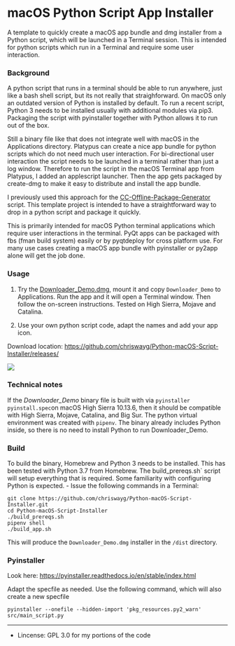 # macOS Python Script App Installer

A template to quickly create a macOS app bundle and dmg installer from a Python script, which will be launched in a Terminal session. This is intended for python scripts which run in a Terminal and require some user interaction. 

### Background
A python script that runs in a terminal should be able to run anywhere, just like a bash shell script, but its not really that straighforward. On macOS only an outdated version of Python is installed by default. To run a recent script, Python 3 needs to be installed usually with additional modules via pip3. Packaging the script with pyinstaller together with Python allows it to run out of the box. 

Still a binary file like that does not integrate well with macOS in the Applications directory. Platypus can create a nice app bundle for python scripts which do not need much user interaction. For bi-directional user interaction the script needs to be launched in a terminal rather than just a log window. Therefore to run the script in the macOS Terminal app from Platypus, I added an applescript launcher. Then the app gets packaged by create-dmg to make it easy to distribute and install the app bundle.

I previously used this approach for the [CC-Offline-Package-Generator](https://github.com/chriswayg/CC-Offline-Package-Generator) script. This template project is intended to have a straightforward way to drop in a python script and package it quickly.

This is primarily intended for macOS Python terminal applications which require user interactions in the terminal. PyQt apps can be packaged with fbs (fman build system) easily or by pyqtdeploy for cross platform use. For many use cases creating a macOS app bundle with pyinstaller or py2app alone will get the job done.

### Usage

1. Try the [Downloader_Demo.dmg](https://github.com/chriswayg/Python-macOS-Script-Installer/releases/), mount it and copy `Downloader_Demo` to Applications. Run the app and it will open a Terminal window. Then follow the on-screen instructions. Tested on High Sierra, Mojave and Catalina.

2. Use your own python script code, adapt the names and add your app icon. 

Download location: https://github.com/chriswayg/Python-macOS-Script-Installer/releases/

![](https://raw.githubusercontent.com/chriswayg/Python-macOS-Script-Installer/master/screenshots/Usage00.png)

### Technical notes
If the *Downloader_Demo* binary file is built with via `pyinstaller pyinstall.spec`on macOS High Sierra 10.13.6, then it should be compatible with High Sierra, Mojave, Catalina, and Big Sur. The python virtual environment was created with `pipenv`. The binary already includes Python inside, so there is no need to install Python to run Downloader_Demo.

### Build
To build the binary, Homebrew and Python 3 needs to be installed. This has been tested with Python 3.7 from Homebrew. The build_prereqs.sh` script will setup everything that is required. Some familiarity with configuring Python is expected. - Issue the following commands in a Terminal:

```
git clone https://github.com/chriswayg/Python-macOS-Script-Installer.git
cd Python-macOS-Script-Installer
./build_prereqs.sh
pipenv shell
./build_app.sh
```

This will produce the `Downloader_Demo.dmg` installer in the `/dist` directory.

### Pyinstaller

Look here: https://pyinstaller.readthedocs.io/en/stable/index.html

Adapt the specfile as needed. Use the following command, which will also create a new specfile
```
pyinstaller --onefile --hidden-import 'pkg_resources.py2_warn' src/main_script.py
```

---

- Lincense: GPL 3.0 for my portions of the code
